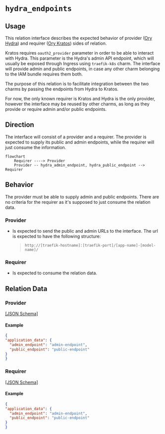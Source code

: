# `hydra_endpoints`

## Usage

This relation interface describes the expected behavior of provider ([Ory Hydra](https://github.com/canonical/hydra-operator))
and requirer ([Ory Kratos](https://github.com/canonical/kratos-operator)) sides of relation.

Kratos requires `oauth2_provider` parameter in order to be able to interact with Hydra. This parameter is the Hydra's admin API endpoint,
which will usually be exposed through Ingress using `traefik-k8s` charm.
The interface will provide admin and public endpoints, in case any other charm belonging to the IAM bundle requires them both.

The purpose of this relation is to facilitate integration between the two charms by passing the endpoints from Hydra to Kratos.

For now, the only known requirer is Kratos and Hydra is the only provider, however the interface may be reused by other charms,
as long as they provide or require admin and/or public endpoints.

## Direction

The interface will consist of a provider and a requirer. The provider is expected to supply its public and admin endpoints,
while the requirer will just consume the information.

```mermaid
flowchart
    Requirer ----> Provider
    Provider -- hydra_admin_endpoint, hydra_public_endpoint --> Requirer
```

## Behavior

The provider must be able to supply admin and public endpoints. There are no criteria for the requirer as it's supposed to just consume the relation data.

### Provider

- Is expected to send the public and admin URLs to the interface.
  The url is expected to have the following structure:

    > `http://[traefik-hostname]:[traefik-port]/[app-name]-[model-name]/`
    

### Requirer

- Is expected to consume the relation data.

## Relation Data

### Provider

[\[JSON Schema\]](./schemas/provider.json)


#### Example


```json
{
"application_data": {
  "admin_endpoint": "admin-endpoint",
  "public_endpoint": "public-endpoint"
}
}
```

### Requirer

[\[JSON Schema\]](./schemas/requirer.json)

#### Example
```json
{
"application_data": {
  "admin_endpoint": "admin-endpoint",
  "public_endpoint": "public-endpoint"
}
}
```
